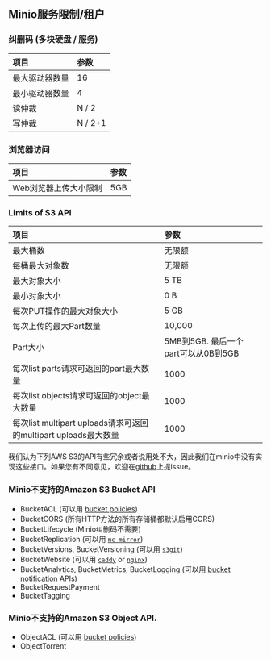 ## Minio服务限制/租户

### 纠删码 (多块硬盘 / 服务)


|项目|参数|
|:---|:---|
|最大驱动器数量|16|
|最小驱动器数量|4|
|读仲裁|N / 2|
|写仲裁|N / 2+1 |

### 浏览器访问

|项目|参数|
|:---|:---|
|Web浏览器上传大小限制| 5GB|

### Limits of S3 API

|项目|参数|
|:---|:---|
|最大桶数|无限额|
|每桶最大对象数|无限额|
|最大对象大小| 5 TB |
|最小对象大小| 0 B |
|每次PUT操作的最大对象大小| 5 GB |
|每次上传的最大Part数量| 	10,000|
|Part大小 |5MB到5GB. 最后一个part可以从0B到5GB|
|每次list parts请求可返回的part最大数量| 1000|
|每次list objects请求可返回的object最大数量| 1000|
|每次list multipart uploads请求可返回的multipart uploads最大数量| 1000|

我们认为下列AWS S3的API有些冗余或者说用处不大，因此我们在minio中没有实现这些接口。如果您有不同意见，欢迎在[github](https://github.com/piensa/bert/issues)上提issue。

###  Minio不支持的Amazon S3 Bucket API

- BucketACL (可以用 [bucket policies](https://docs.minio.io/docs/minio-client-complete-guide#policy))
- BucketCORS (所有HTTP方法的所有存储桶都默认启用CORS)
- BucketLifecycle (Minio纠删码不需要)
- BucketReplication (可以用 [`mc mirror`](https://docs.minio.io/docs/minio-client-complete-guide#mirror))
- BucketVersions, BucketVersioning (可以用 [`s3git`](https://github.com/s3git/s3git))
- BucketWebsite (可以用 [`caddy`](https://github.com/mholt/caddy) or [`nginx`](https://www.nginx.com/resources/wiki/))
- BucketAnalytics, BucketMetrics, BucketLogging (可以用 [bucket notification](https://docs.minio.io/docs/minio-client-complete-guide#events) APIs)
- BucketRequestPayment
- BucketTagging

### Minio不支持的Amazon S3 Object API.

- ObjectACL (可以用 [bucket policies](https://docs.minio.io/docs/minio-client-complete-guide#policy))
- ObjectTorrent

